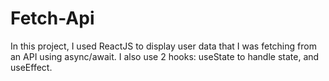 # Fetch-Api
In this project, I used ReactJS to display user data that I was fetching from an API using async/await. I also use 2 hooks: useState to handle state, and useEffect.
